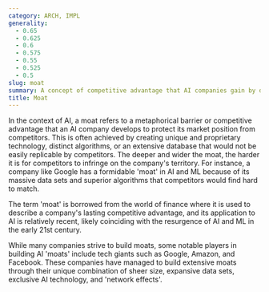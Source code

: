 ```yaml
---
category: ARCH, IMPL
generality:
  - 0.65
  - 0.625
  - 0.6
  - 0.575
  - 0.55
  - 0.525
  - 0.5
slug: moat
summary: A concept of competitive advantage that AI companies gain by developing proprietary data, algorithms, and models.
title: Moat
---
```


In the context of AI, a moat refers to a metaphorical barrier or competitive advantage that an AI company develops to protect its market position from competitors. This is often achieved by creating unique and proprietary technology, distinct algorithms, or an extensive database that would not be easily replicable by competitors. The deeper and wider the moat, the harder it is for competitors to infringe on the company's territory. For instance, a company like Google has a formidable 'moat' in AI and ML because of its massive data sets and superior algorithms that competitors would find hard to match.

The term 'moat' is borrowed from the world of finance where it is used to describe a company's lasting competitive advantage, and its application to AI is relatively recent, likely coinciding with the resurgence of AI and ML in the early 21st century.

While many companies strive to build moats, some notable players in building AI 'moats' include tech giants such as Google, Amazon, and Facebook. These companies have managed to build extensive moats through their unique combination of sheer size, expansive data sets, exclusive AI technology, and 'network effects'.
